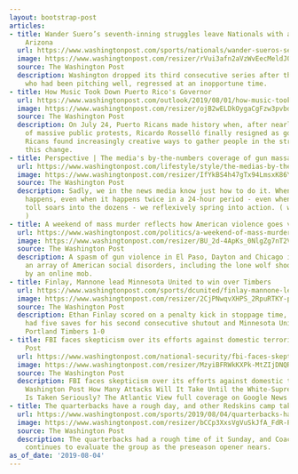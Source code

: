 ```yaml
---
layout: bootstrap-post
articles:
- title: Wander Suero’s seventh-inning struggles leave Nationals with a 7-5 loss to
    Arizona
  url: https://www.washingtonpost.com/sports/nationals/wander-sueros-seventh-inning-struggles-leave-nationals-with-a-7-5-loss-to-arizona/2019/08/04/ee53b0f8-b6e5-11e9-b3b4-2bb69e8c4e39_story.html
  image: https://www.washingtonpost.com/resizer/rVui3afn2aVzWvEecMeldJ0HnKs=/1484x0/arc-anglerfish-washpost-prod-washpost.s3.amazonaws.com/public/LSAKTMFXBUI6TOWWMCPXLP6ZP4.jpg
  source: The Washington Post
  description: Washington dropped its third consecutive series after the reliever,
    who had been pitching well, regressed at an inopportune time.
- title: How Music Took Down Puerto Rico's Governor
  url: https://www.washingtonpost.com/outlook/2019/08/01/how-music-took-down-puerto-ricos-governor/
  image: https://www.washingtonpost.com/resizer/ojB2wELDkOygaCgFzw3pvbdR55c=/1484x0/arc-anglerfish-washpost-prod-washpost.s3.amazonaws.com/public/MQDEPCFMZEI6TFARUYEPTUGC2M.jpg
  source: The Washington Post
  description: On July 24, Puerto Ricans made history when, after nearly two weeks
    of massive public protests, Ricardo Rosselló finally resigned as governor. Puerto
    Ricans found increasingly creative ways to gather people in the streets to demand
    this change.
- title: Perspective | The media's by-the-numbers coverage of gun massacres must change
  url: https://www.washingtonpost.com/lifestyle/style/the-medias-by-the-numbers-coverage-of-gun-massacres-must-change/2019/08/04/98696038-b6d2-11e9-b3b4-2bb69e8c4e39_story.html
  image: https://www.washingtonpost.com/resizer/IfYkBS4h47gTx94LmsxK86YFHKI=/1484x0/arc-anglerfish-washpost-prod-washpost.s3.amazonaws.com/public/XHVAHQFW5MI6TIERNKLOM7M4ZY.jpg
  source: The Washington Post
  description: Sadly, we in the news media know just how to do it. When a mass shooting
    happens, even when it happens twice in a 24-hour period - even when the death
    toll soars into the dozens - we reflexively spring into action. ( washingtonpost.com
    )
- title: A weekend of mass murder reflects how American violence goes viral
  url: https://www.washingtonpost.com/politics/a-weekend-of-mass-murder-reflects-how-american-violence-goes-viral/2019/08/04/d2ecfa3a-b6d7-11e9-b3b4-2bb69e8c4e39_story.html
  image: https://www.washingtonpost.com/resizer/BU_2d-4ApKs_0NlgZg7nT2VotGM=/1484x0/arc-anglerfish-washpost-prod-washpost.s3.amazonaws.com/public/6NAKTDVW4II6TDUDJZTIP2MYCQ.jpg
  source: The Washington Post
  description: A spasm of gun violence in El Paso, Dayton and Chicago illustrates
    an array of American social disorders, including the lone wolf shooter backed
    by an online mob.
- title: Finlay, Mannone lead Minnesota United to win over Timbers
  url: https://www.washingtonpost.com/sports/dcunited/finlay-mannone-lead-minnesota-united-to-win-over-timbers/2019/08/04/3ebec758-b709-11e9-8e83-4e6687e99814_story.html
  image: https://www.washingtonpost.com/resizer/2CjPNwqvXHPS_2RpuRTKY-p3eVo=/1484x0/www.washingtonpost.com/pb/resources/img/twp-social-share.png
  source: The Washington Post
  description: Ethan Finlay scored on a penalty kick in stoppage time, Vito Mannone
    had five saves for his second consecutive shutout and Minnesota United beat the
    Portland Timbers 1-0
- title: FBI faces skepticism over its efforts against domestic terrorism - The Washington
    Post
  url: https://www.washingtonpost.com/national-security/fbi-faces-skepticism-over-its-anti-domestic-terror-efforts/2019/08/04/c9c928bc-b6e0-11e9-b3b4-2bb69e8c4e39_story.html
  image: https://www.washingtonpost.com/resizer/MzyiBFRWkKXPk-MtZIjDNQRSrz0=/1484x0/arc-anglerfish-washpost-prod-washpost.s3.amazonaws.com/public/ZYR2H3VW6II6TM5UFO3J5DCOHE.jpg
  source: The Washington Post
  description: FBI faces skepticism over its efforts against domestic terrorism The
    Washington Post How Many Attacks Will It Take Until the White-Supremacist Threat
    Is Taken Seriously? The Atlantic View full coverage on Google News
- title: The quarterbacks have a rough day, and other Redskins camp takeaways
  url: https://www.washingtonpost.com/sports/2019/08/04/quarterbacks-have-rough-day-other-redskins-camp-takeaways/
  image: https://www.washingtonpost.com/resizer/bCCp3XxsVgVuSkJfA_FdR-PgVM0=/1484x0/arc-anglerfish-washpost-prod-washpost.s3.amazonaws.com/public/L62GTJFPA4I6TFARUYEPTUGC2M.jpg
  source: The Washington Post
  description: The quarterbacks had a rough time of it Sunday, and Coach Jay Gruden
    continues to evaluate the group as the preseason opener nears.
as_of_date: '2019-08-04'
---
```


